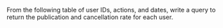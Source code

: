 From the following table of user IDs, actions, and dates, write a query to return the publication and cancellation rate for each user.
